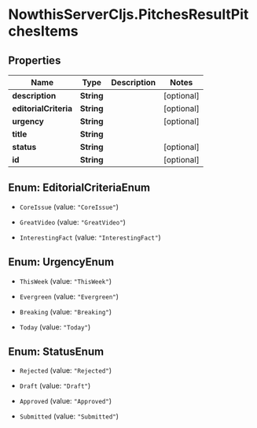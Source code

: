 # NowthisServerCljs.PitchesResultPitchesItems

## Properties
Name | Type | Description | Notes
------------ | ------------- | ------------- | -------------
**description** | **String** |  | [optional] 
**editorialCriteria** | **String** |  | [optional] 
**urgency** | **String** |  | [optional] 
**title** | **String** |  | 
**status** | **String** |  | [optional] 
**id** | **String** |  | [optional] 


<a name="EditorialCriteriaEnum"></a>
## Enum: EditorialCriteriaEnum


* `CoreIssue` (value: `"CoreIssue"`)

* `GreatVideo` (value: `"GreatVideo"`)

* `InterestingFact` (value: `"InterestingFact"`)




<a name="UrgencyEnum"></a>
## Enum: UrgencyEnum


* `ThisWeek` (value: `"ThisWeek"`)

* `Evergreen` (value: `"Evergreen"`)

* `Breaking` (value: `"Breaking"`)

* `Today` (value: `"Today"`)




<a name="StatusEnum"></a>
## Enum: StatusEnum


* `Rejected` (value: `"Rejected"`)

* `Draft` (value: `"Draft"`)

* `Approved` (value: `"Approved"`)

* `Submitted` (value: `"Submitted"`)




